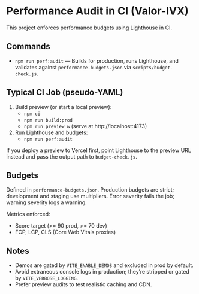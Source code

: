 # Performance Audit in CI (Valor-IVX)

This project enforces performance budgets using Lighthouse in CI.

## Commands

- `npm run perf:audit` — Builds for production, runs Lighthouse, and validates against `performance-budgets.json` via `scripts/budget-check.js`.

## Typical CI Job (pseudo-YAML)

1. Build preview (or start a local preview):
   - `npm ci`
   - `npm run build:prod`
   - `npm run preview &` (serve at http://localhost:4173)
2. Run Lighthouse and budgets:
   - `npm run perf:audit`

If you deploy a preview to Vercel first, point Lighthouse to the preview URL instead and pass the output path to `budget-check.js`.

## Budgets

Defined in `performance-budgets.json`. Production budgets are strict; development and staging use multipliers. Error severity fails the job; warning severity logs a warning.

Metrics enforced:
- Score target (>= 90 prod, >= 70 dev)
- FCP, LCP, CLS (Core Web Vitals proxies)

## Notes
- Demos are gated by `VITE_ENABLE_DEMOS` and excluded in prod by default.
- Avoid extraneous console logs in production; they’re stripped or gated by `VITE_VERBOSE_LOGGING`.
- Prefer preview audits to test realistic caching and CDN.

